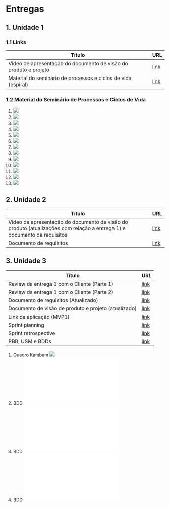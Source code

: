 # Entregas

## 1. Unidade 1

### 1.1 Links

| Título | URL |
|----|----| 
| Video de apresentação do documento de visão do produto e projeto | [link](https://www.youtube.com/watch?v=EjtqzDgSy_w) |
| Material do seminário de processos e ciclos de vida (espiral) | [link](https://docs.google.com/presentation/d/1UiUgiFNUzba7ayCEBlZnpJ7UEB7uvV8o4FU8TWKbIn4/edit#slide=id.gc6f90357f_0_47) |

### 1.2 Material do Seminário de Processos e Ciclos de Vida

1. ![](./img/slide_1.jpg)
2. ![](./img/slide_2.jpg)
3. ![](./img/slide_3.jpg)
4. ![](./img/slide_4.jpg)
5. ![](./img/slide_5.jpg)
6. ![](./img/slide_6.jpg)
7. ![](./img/slide_7.jpg)
8. ![](./img/slide_8.jpg)
9. ![](./img/slide_9.jpg)
10. ![](./img/slide_10.jpg)
11. ![](./img/slide_11.jpg)
12. ![](./img/slide_12.jpg)
13. ![](./img/slide_13.jpg)

## 2. Unidade 2

| Título | URL  |
|----|----| 
| Video de apresentação do documento de visão do produto (atualizações com relação a entrega 1) e documento de requisitos | [link](https://www.youtube.com/watch?v=fik7zeygVYo) |
| Documento de requisitos | [link](./documento_de_requisitos.md) |

## 3. Unidade 3

| Título | URL  |
|----|----|
| Review da entrega 1 com o Cliente (Parte 1) | [link](https://www.youtube.com/watch?v=GEU_4u1T_5g) |
| Review da entrega 1 com o Cliente (Parte 2) | [link](https://www.youtube.com/watch?v=JMds2XTMALA) |
| Documento de requisitos (Atualizado) | [link](./documento_de_requisitos.md) |
| Documento de visão de produto e projeto (atualizado) | [link](./visao_do_produto.md) |
| Link da aplicação (MVP1) | [link](https://2022-2-strix.vercel.app/) |
| Sprint planning | [link](./sprint_planning.md) |
| Sprint retrospective | [link](./sprint_retrospective.md) |
| PBB, USM e BDDs | [link](https://miro.com/app/board/uXjVP5RsYIU=/?share_link_id=755010508584) |

1. Quadro Kambam ![](./img/trello.jpg)
2. BDD ![](./img/BDD.pdf)
3. BDD ![](./img/PBB.pdf)
4. BDD ![](./img/USM.pdf)